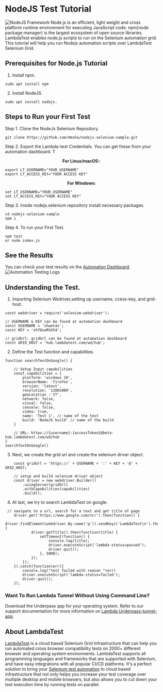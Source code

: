 # NodeJS Test Tutorial

![NodeJS Framework](https://cdn.lambdatest.com/support/docs/wp-content/uploads/2019/03/run-nodejs-tests-on-selenium-grid-cloud.jpg)
Node.js is an efficient, light weight  and cross platform  runtime environment for executing JavaScript code. npm(node package manager) is the largest ecosystem of open source libraries.  LambdaTest enables node.js scripts to run on the Selenium automation grid. This tutorial will help you run Nodejs automation scripts over LambdaTest Selenium Grid.
## Prerequisites for  Node.js Tutorial
1. Install npm.
```
sudo apt install npm
```
2. Install NodeJS.
```
sudo apt install nodejs.
```

## Steps to Run your First Test
Step 1. Clone the NodeJs Selenium Repository.
```
git clone https://github.com/4msha/nodejs-selenium-sample.git
```
Step 2. Export the Lambda-test Credentials. You can get these from your automation dashboard. T
<p align="center">
   <b>For Linux/macOS:</b>:
 
```
export LT_USERNAME="YOUR_USERNAME"
export LT_ACCESS_KEY="YOUR ACCESS KEY"
```
<p align="center">
   <b>For Windows:</b>

```
set LT_USERNAME="YOUR_USERNAME"
set LT_ACCESS_KEY="YOUR ACCESS KEY"
```
Step 3. Inside nodejs.selenium repository install necessary packages.
```
cd nodejs-selenium-sample
npm i
```
Step 4. To run your First Test.
```
npm test
or node index.js
```




## See the Results
You can check your test results on the [Automation Dashboard](https://automation.lambdatest.com/build).
![Automation Testing Logs](https://github.com/LambdaTest/nodejs-selenium-sample/blob/master/tutorial-images/automation%20testing%20logs.PNG)

## Understanding the Test.
1. Importing Selenium Wedriver,setting up username, ccess-key, and grid-host.
```
const webdriver = require('selenium-webdriver');
 
// USERNAME & KEY can be found at automation dashboard
const USERNAME = 'shwetas';
const KEY = 'xhfQswR5454';
 
// gridUrl: gridUrl can be found at automation dashboard
const GRID_HOST = 'hub.lambdatest.com/wd/hub';

```

2. Define the Test function and capabilities.
```
function searchTextOnGoogle() {
 
    // Setup Input capabilities
    const capabilities = {
        platform: 'windows 10',
        browserName: 'firefox',
        version: 'latest',
        resolution: '1280x800',
        geoLocation :'IT',
        network: false,
        visual: false,
        console: false,
        video: true,
        name: 'Test 1', // name of the test
        build: 'NodeJS build' // name of the build
    }
 
    // URL: https://{username}:{accessToken}@beta-hub.lambdatest.com/wd/hub
}
searchTextOnGoogle()
```
3. Next, we create the grid url and create the selenium driver object.
```
    const gridUrl = 'https://' + USERNAME + ':' + KEY + '@' + GRID_HOST;
 
    // setup and build selenium driver object 
    const driver = new webdriver.Builder()
        .usingServer(gridUrl)
        .withCapabilities(capabilities)
        .build();
```
4. At last, we try to search LambdaTest on google.
```
 // navigate to a url, search for a text and get title of page
    driver.get('https://www.google.com/ncr').then(function() {
        driver.findElement(webdriver.By.name('q')).sendKeys('LambdaTest\n').then(function() {
            driver.getTitle().then(function(title) {
                setTimeout(function() {
                    console.log(title);
                    driver.executeScript('lambda-status=passed');
                    driver.quit();
                }, 5000);
            });
        });
    }).catch(function(err){
        console.log("test failed with reason "+err)
        driver.executeScript('lambda-status=failed');
        driver.quit();
    });
```

### Want To Run Lambda Tunnel Without Using Command Line?

Download the Underpass app for your operating system. Refer to our support documentation for more information on [Lambda Underpass-tunnel-app](https://www.lambdatest.com/support/docs/underpass-tunnel-application/).

## About LambdaTest

[LambdaTest](https://www.lambdatest.com/) is a cloud based Selenium Grid Infrastructure that can help you run automated cross browser compatibility tests on 2000+ different browser and operating system environments. LambdaTest supports all programming languages and frameworks that are supported with Selenium, and have easy integrations with all popular CI/CD platforms. It's a perfect solution to bring your [Selenium test automation](https://www.lambdatest.com/selenium-automation) to cloud based infrastructure that not only helps you increase your test coverage over multiple desktop and mobile browsers, but also allows you to cut down your test execution time by running tests on parallel.
